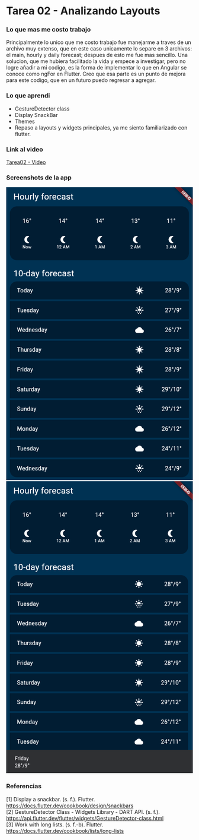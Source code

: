 # Tarea 02 - Analizando Layouts

### Lo que mas me costo trabajo

Principalmente lo unico que me costo trabajo fue manejarme a traves de un archivo muy extenso, que en este caso unicamente lo separe en 3 archivos: el main, hourly y daily forecast; despues de esto me fue mas sencillo. Una solucion, que me hubiera facilitado la vida y empece a investigar, pero no logre añadir a mi codigo, es la forma de implementar lo que en Angular se conoce como ngFor en Flutter. Creo que esa parte es un punto de mejora para este codigo, que en un futuro puedo regresar a agregar.

### Lo que aprendi

- GestureDetector class
- Display SnackBar
- Themes
- Repaso a layouts y widgets principales, ya me siento familiarizado con flutter.

### Link al video

[Tarea02 - Video](https://youtube.com/shorts/YBJgu9K60_4?feature=share)

### Screenshots de la app

![Screenshot01](<./screenshots/Screenshot 2024-02-06 211117.png>)
![Screenshot02](<./screenshots/Screenshot 2024-02-06 211132.png>)

### Referencias
[1] Display a snackbar. (s. f.). Flutter. https://docs.flutter.dev/cookbook/design/snackbars \
[2] GestureDetector Class - Widgets Library - DART API. (s. f.). https://api.flutter.dev/flutter/widgets/GestureDetector-class.html \
[3] Work with long lists. (s. f.-b). Flutter. https://docs.flutter.dev/cookbook/lists/long-lists
